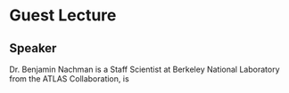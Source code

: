 # Guest Lecture

## Speaker

Dr. Benjamin Nachman is a Staff Scientist at Berkeley National Laboratory 
 from the ATLAS Collaboration, is 

